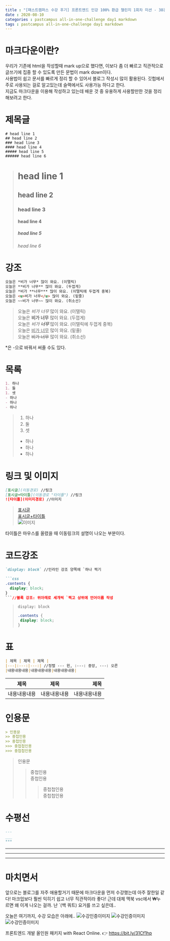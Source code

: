 ```yaml
---
title : "[패스트캠퍼스 수강 후기] 프론트엔드 인강 100% 환급 챌린지 1회차 미션 - 38강 마크다운"
date : 2020-08-10
categories : pastcampus all-in-one-challenge day1 markdown
tags : pastcampus all-in-one-challenge day1 markdown
---
```


# 마크다운이란?
우리가 기존에 html을 작성할때 mark up으로 했다면, 이보다 좀 더 빠르고 직관적으로 글쓰기에 집중 할 수 있도록 만든 문법이 mark down이다.  
사용법이 쉽고 문서를 빠르게 정리 할 수 있어서 블로그 작성시 많이 활용된다. 깃헙에서 주로 사용되는 걸로 알고있는데 슬랙에서도 사용가능 하다고 한다.  
지금도 마크다운을 이용해 작성하고 있는데 배운 것 중 유용하게 사용할만한 것을 정리해보려고 한다.  
   
# 제목글
```
# head line 1
## head line 2
### head line 3
#### head line 4
##### head line 5
###### head line 6
```
> # head line 1
> ## head line 2
> ### head line 3
> #### head line 4
> ##### head line 5
> ###### head line 6
   
# 강조
```markdown
오늘은 *비가 너무* 많이 와요. (이탤릭)
오늘은 **비가 너무** 많이 와요. (두껍게)
오늘은 *비가 **너무*** 많이 와요. (이탤릭에 두껍게 중복)
오늘은 <u>비가 너무</u> 많이 와요. (밑줄)
오늘은 ~~비가 너무~~ 많이 와요. (취소선)
```
> 오늘은 *비가 너무* 많이 와요. (이탤릭)   
> 오늘은 **비가 너무** 많이 와요. (두껍게)   
> 오늘은 *비가 **너무*** 많이 와요. (이탤릭에 두껍게 중복)   
> 오늘은 <u>비가 너무</u> 많이 와요. (밑줄)  
> 오늘은 ~~비가 너무~~ 많이 와요. (취소선)  

*은 -으로 바꿔서 써줄 수도 있다.

# 목록
```markdown
1. 하나
1. 둘
1. 셋
- 하나
- 하나
- 하나
```
> 1. 하나
> 1. 둘
> 1. 셋
> - 하나
> - 하나
> - 하나
  
# 링크 및 이미지
```markdown
[표시글](이동경로) //링크
[표시글+타이틀](이동경로 "타이틀") //링크
![타이틀](이미지경로) //이미지
```
>[표시글](#)   
>[표시글+타이틀](# "타이틀")  
>![이미지](/images/bmyu-logo.png) 

타이틀은 마우스를 올렸을 때 이동링크의 설명이 나오는 부분이다.

# 코드강조
```markdown
`display: block` //인라인 강조 양쪽에 `하나 찍기

```css
.contents {
  display: block;
}
```//블록 강조: 위아래로 세개씩 `찍고 상위에 언어이름 작성

```
>`display: block`
>
>```css
>.contents {
>  display: block;
>}
>```

# 표
```markdown
| 제목 | 제목 | 제목 |
|---|:---:|---:| //정렬 --- 왼, :---: 중앙, ---: 오른
|내용내용내용|내용내용내용|내용내용내용|
```
| 제목 | 제목 | 제목 |
|---|:---:|---:|
| 내용내용내용 | 내용내용내용 | 내용내용내용 |

# 인용문
```markdown  
> 인용문   
>> 중첩인용  
>> 중첩인용
>>> 중첩첩인용
>>> 중첩첩인용
```

> 인용문
>> 중첩인용   
>> 중첩인용
>>> 중첩첩인용   
>>> 중첩첩인용

# 수평선
```markdown
---
___
***
```
---
___
***

# 마치면서
앞으로는 블로그를 자주 애용할거기 때문에 마크다운을 먼저 수강했는데 아주 잘한일 같다! 마크업보다 훨씬 익히기 쉽고 너무 직관적이라 좋다! 근데 대체 맥북 vsc에서 ₩누르면 왜 이게 나오는 걸까. 난 `(백 쿼트) 요거를 쓰고 싶은데..
   
오늘은 여기까지, 수강 모습은 아래에..
![수강인증이미지](/images/200806-1.jpeg)
![수강인증이미지](/images/200806-2.jpeg)
![수강인증이미지](/images/200806-3.jpeg)

프론트엔드 개발 올인원 패키지 with React Online. 👉 https://bit.ly/31Cf1hp